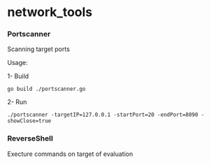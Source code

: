 # network_tools

### Portscanner

Scanning target ports

Usage:

1- Build
```
go build ./portscanner.go
```
2- Run
```
./portscanner -targetIP=127.0.0.1 -startPort=20 -endPort=8090 -showClose=true
```

### ReverseShell

Execture commands on target of evaluation




